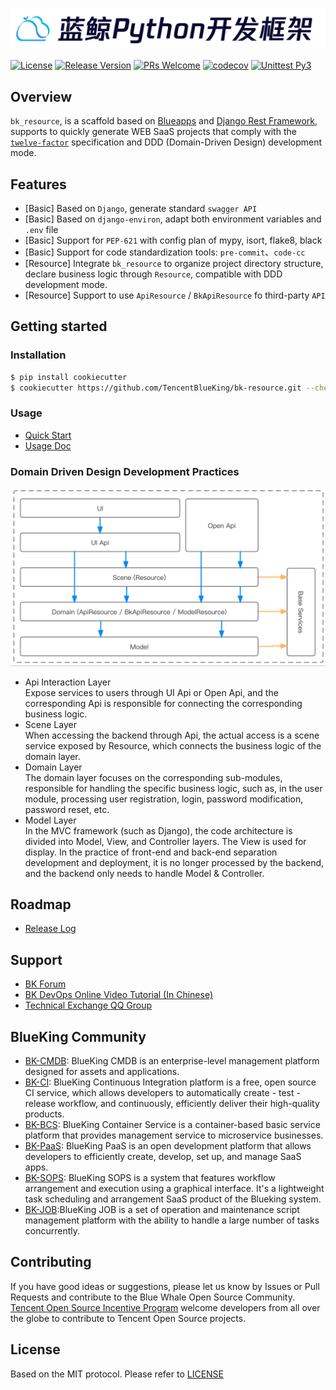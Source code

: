 ![logo.png](assests/logo.png)

[![License](https://img.shields.io/badge/license-MIT-brightgreen.svg?style=flat)](https://github.com/TencentBlueKing/bk-resource/blob/main/LICENSE.txt)
[![Release Version](https://img.shields.io/badge/release-0.4.6-brightgreen.svg)](https://github.com/TencentBlueKing/bk-resource/releases)
[![PRs Welcome](https://img.shields.io/badge/PRs-welcome-brightgreen.svg)](https://github.com/TencentBlueKing/bk-resource/pulls)
[![codecov](https://codecov.io/gh/TencentBlueKing/bk-resource/branch/main/graph/badge.svg)](https://codecov.io/gh/TencentBlueKing/bk-resource)
[![Unittest Py3](https://github.com/TencentBlueKing/bk-resource/actions/workflows/unittest.yml/badge.svg)](https://github.com/TencentBlueKing/bk-resource/actions/workflows/unittest.yml)

## Overview

`bk_resource`, is a scaffold based on [Blueapps](https://github.com/TencentBlueKing/blueapps) and [Django Rest Framework](https://github.com/encode/django-rest-framework), supports to quickly generate WEB SaaS projects that comply with the [`twelve-factor`](https://12factor.net/) specification and DDD (Domain-Driven Design) development mode.

## Features

- [Basic] Based on `Django`, generate standard `swagger API`
- [Basic] Based on `django-environ`, adapt both environment variables and `.env` file
- [Basic] Support for `PEP-621` with config plan of mypy, isort, flake8, black
- [Basic] Support for code standardization tools: `pre-commit`、`code-cc`
- [Resource] Integrate `bk_resource` to organize project directory structure, declare business logic through `Resource`, compatible with DDD development mode.
- [Resource] Support to use `ApiResource` / `BkApiResource` fo third-party `API`

## Getting started

### Installation

```bash
$ pip install cookiecutter
$ cookiecutter https://github.com/TencentBlueKing/bk-resource.git --checkout main --directory template
```

### Usage

- [Quick Start](template/readme.md)
- [Usage Doc](docs/usage.md)

### Domain Driven Design Development Practices

![ddd](assests/framework.png)

- Api Interaction Layer    
    Expose services to users through UI Api or Open Api, and the corresponding Api is responsible for connecting the corresponding business logic.
- Scene Layer   
    When accessing the backend through Api, the actual access is a scene service exposed by Resource, which connects the business logic of the domain layer.
- Domain Layer   
    The domain layer focuses on the corresponding sub-modules, responsible for handling the specific business logic, such as, in the user module, processing user registration, login, password modification, password reset, etc.
- Model Layer   
    In the MVC framework (such as Django), the code architecture is divided into Model, View, and Controller layers. The View is used for display. In the practice of front-end and back-end separation development and deployment, it is no longer processed by the backend, and the backend only needs to handle Model & Controller.

## Roadmap

- [Release Log](release.md)

## Support

- [BK Forum](https://bk.tencent.com/s-mart/community)
- [BK DevOps Online Video Tutorial (In Chinese)](https://bk.tencent.com/s-mart/video/)
- [Technical Exchange QQ Group](https://jq.qq.com/?_wv=1027&k=5zk8F7G)

## BlueKing Community

- [BK-CMDB](https://github.com/Tencent/bk-cmdb): BlueKing CMDB is an enterprise-level management platform designed for assets and applications.
- [BK-CI](https://github.com/Tencent/bk-ci): BlueKing Continuous Integration platform is a free, open source CI service, which allows developers to automatically create - test - release workflow, and continuously, efficiently deliver their high-quality products.
- [BK-BCS](https://github.com/Tencent/bk-bcs): BlueKing Container Service is a container-based basic service platform that provides management service to microservice businesses.
- [BK-PaaS](https://github.com/Tencent/bk-paas): BlueKing PaaS is an open development platform that allows developers to efficiently create, develop, set up, and manage SaaS apps.
- [BK-SOPS](https://github.com/Tencent/bk-sops): BlueKing SOPS is a system that features workflow arrangement and execution using a graphical interface. It's a lightweight task scheduling and arrangement SaaS product of the Blueking system.
- [BK-JOB](https://github.com/Tencent/bk-job):BlueKing JOB is a set of operation and maintenance script management platform with the ability to handle a large number of tasks concurrently.


## Contributing

If you have good ideas or suggestions, please let us know by Issues or Pull Requests and contribute to the Blue Whale Open Source Community.      
[Tencent Open Source Incentive Program](https://opensource.tencent.com/contribution) welcome developers from all over the globe to contribute to Tencent Open Source projects.

## License

Based on the MIT protocol. Please refer to [LICENSE](LICENSE.txt)
